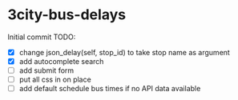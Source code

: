 # 3city-bus-delays
Initial commit
TODO: 
- [x] change json_delay(self, stop_id) to take stop name as argument
- [x] add autocomplete search
- [ ] add submit form
- [ ] put all css in on place
- [ ] add default schedule bus times if no API data available
